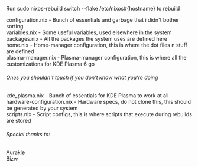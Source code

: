 Run sudo nixos-rebuild switch --flake /etc/nixos#{hostname} to rebuild <br/>

configuration.nix - Bunch of essentials and garbage that i didn't bother sorting <br/>
variables.nix - Some useful variables, used elsewhere in the system <br/>
packages.nix - All the packages the system uses are defined here <br/>
home.nix - Home-manager configuration, this is where the dot files n stuff are defined <br/>
plasma-manager.nix - Plasma-manager configuration, this is where all the customizations for KDE Plasma 6 go <br/>

###### Ones you shouldn't touch if you don't know what you're doing
kde_plasma.nix - Bunch of essentials for KDE Plasma to work at all <br/>
hardware-configuration.nix - Hardware specs, do not clone this, this should be generated by your system <br/>
scripts.nix - Script configs, this is where scripts that execute during rebuilds are stored <br/>

###### Special thanks to: <br/>
Aurakle <br/>
Bizw <br/>
